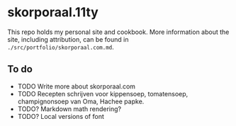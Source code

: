 # skorporaal.11ty

This repo holds my personal site and cookbook. More information about the site, including attribution, can be found in `./src/portfolio/skorporaal.com.md`.

## To do

- TODO Write more about skorporaal.com
- TODO Recepten schrijven voor kippensoep, tomatensoep, champignonsoep van Oma, Hachee papke.
- TODO? Markdown math rendering?
- TODO? Local versions of font
